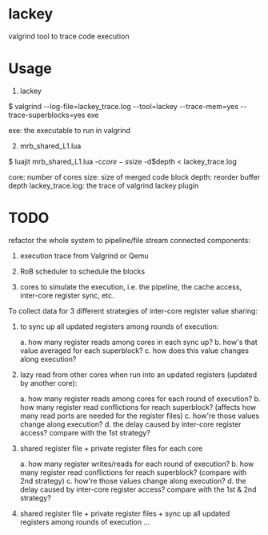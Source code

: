 lackey
======

valgrind tool to trace code execution

Usage
=====

1. lackey

$ valgrind --log-file=lackey_trace.log --tool=lackey --trace-mem=yes --trace-superblocks=yes exe

exe: the executable to run in valgrind

2. mrb_shared_L1.lua

$ luajit mrb_shared_L1.lua -c$core -s$size -d$depth < lackey_trace.log

core: number of cores
size: size of merged code block
depth: reorder buffer depth
lackey_trace.log: the trace of valgrind lackey plugin


TODO
====

refactor the whole system to pipeline/file stream connected components:

1. execution trace from Valgrind or Qemu

2. RoB scheduler to schedule the blocks

3. cores to simulate the execution, i.e. the pipeline, the cache access, inter-core register sync, etc.

To collect data for 3 different strategies of inter-core register value sharing:

1. to sync up all updated registers among rounds of execution:

   a. how many register reads among cores in each sync up? 
   b. how's that value averaged for each superblock? 
   c. how does this value changes along execution?

2. lazy read from other cores when run into an updated registers (updated by another core):

   a. how many register reads among cores for each round of execution?
   b. how many register read conflictions for reach superblock? (affects how many read ports are needed for the register files)
   c. how're those values change along execution?
   d. the delay caused by inter-core register access? compare with the 1st strategy?

3. shared register file + private register files for each core

   a. how many register writes/reads for each round of execution?
   b. how many register read conflictions for reach superblock? (compare with 2nd strategy)
   c. how're those values change along execution?
   d. the delay caused by inter-core register access? compare with the 1st & 2nd strategy?

4. shared register file + private register files + sync up all updated registers among rounds of execution
   ...



